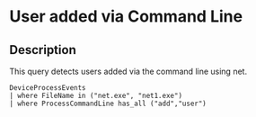 # User added via Command Line

## Description
This query detects users added via the command line using net.

```KQL
DeviceProcessEvents
| where FileName in ("net.exe", "net1.exe")
| where ProcessCommandLine has_all ("add","user")